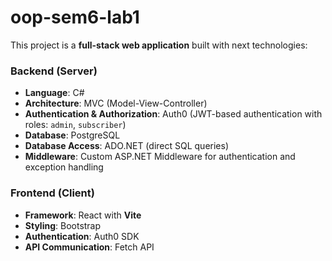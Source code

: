 # oop-sem6-lab1
This project is a **full-stack web application** built with next technologies:
### **Backend (Server)**
- **Language**: C#
- **Architecture**: MVC (Model-View-Controller)
- **Authentication & Authorization**: Auth0 (JWT-based authentication with roles: `admin`, `subscriber`)
- **Database**: PostgreSQL
- **Database Access**: ADO.NET (direct SQL queries)
- **Middleware**: Custom ASP.NET Middleware for authentication and exception handling

### **Frontend (Client)**
- **Framework**: React with **Vite**
- **Styling**: Bootstrap
- **Authentication**: Auth0 SDK
- **API Communication**: Fetch API


